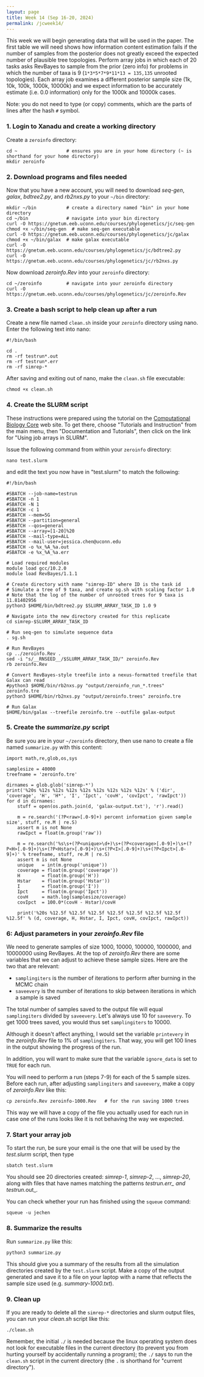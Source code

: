 ```yaml
---
layout: page
title: Week 14 (Sep 16-20, 2024)
permalink: /jcweek14/
---
```


This week we will begin generating data that will be used in the paper. The first table we will need shows how information content estimation fails if the number of samples from the posterior does not greatly exceed the expected number of plausible tree topologies. Perform array jobs in which each of 20 tasks asks RevBayes to sample from the prior (zero info) for problems in which the number of taxa is 9 (`1*3*5*7*9*11*13 = 135,135` unrooted topologies). Each array job examines a different posterior sample size (1k, 10k, 100k, 1000k, 10000k) and we expect information to be accurately estimate (i.e. 0.0 information) only for the 1000k and 10000k cases.

Note: you do not need to type (or copy) comments, which are the parts of lines after the hash `#` symbol.

### 1. Login to Xanadu and create a working directory

Create a `zeroinfo` directory:

    cd ~                  # ensures you are in your home directory (~ is shorthand for your home directory)
    mkdir zeroinfo
        
### 2. Download programs and files needed

Now that you have a new account, you will need to download _seq-gen_, _galax_, _bdtree2.py_, and _rb2nxs.py_ to your `~/bin` directory:

    mkdir ~/bin           # create a directory named "bin" in your home directory
    cd ~/bin              # navigate into your bin directory
    curl -O https://gnetum.eeb.uconn.edu/courses/phylogenetics/jc/seq-gen
    chmod +x ~/bin/seq-gen  # make seq-gen executable
    curl -O https://gnetum.eeb.uconn.edu/courses/phylogenetics/jc/galax
    chmod +x ~/bin/galax  # make galax executable
    curl -O https://gnetum.eeb.uconn.edu/courses/phylogenetics/jc/bdtree2.py
    curl -O https://gnetum.eeb.uconn.edu/courses/phylogenetics/jc/rb2nxs.py
    
Now download _zeroinfo.Rev_ into your `zeroinfo` directory:
    
    cd ~/zeroinfo         # navigate into your zeroinfo directory
    curl -O https://gnetum.eeb.uconn.edu/courses/phylogenetics/jc/zeroinfo.Rev
    
### 3. Create a bash script to help clean up after a run

Create a new file named `clean.sh` inside your `zeroinfo` directory using nano. Enter the following text into nano:

    #!/bin/bash
    
    cd .
    rm -rf testrun*.out
    rm -rf testrun*.err
    rm -rf simrep-*
    
After saving and exiting out of nano, make the `clean.sh` file executable:

    chmod +x clean.sh
        
### 4. Create the SLURM script

These instructions were prepared using the tutorial on the [Computational Biology Core](https://bioinformatics.uconn.edu) web site. To get there, choose "Tutorials and Instruction" from the main menu, then "Documentation and Tutorials", then click on the link for "Using job arrays in SLURM".

Issue the following command from within your `zeroinfo` directory:

    nano test.slurm
    
and edit the text you now have in "test.slurm" to match the following:

    #!/bin/bash
    
    #SBATCH --job-name=testrun
    #SBATCH -n 1
    #SBATCH -N 1
    #SBATCH -c 1
    #SBATCH --mem=5G
    #SBATCH --partition=general
    #SBATCH --qos=general
    #SBATCH --array=[1-20]%20
    #SBATCH --mail-type=ALL
    #SBATCH --mail-user=jessica.chen@uconn.edu
    #SBATCH -o %x_%A_%a.out
    #SBATCH -e %x_%A_%a.err
    
    # Load required modules
    module load gcc/10.2.0
    module load RevBayes/1.1.1
    
    # Create directory with name "simrep-ID" where ID is the task id
    # Simulate a tree of 9 taxa, and create sg.sh with scaling factor 1.0
    # Note that the log of the number of unrooted trees for 9 taxa is 11.81402956
    python3 $HOME/bin/bdtree2.py $SLURM_ARRAY_TASK_ID 1.0 9
    
    # Navigate into the new directory created for this replicate
    cd simrep-$SLURM_ARRAY_TASK_ID
    
    # Run seq-gen to simulate sequence data
    . sg.sh
    
    # Run RevBayes
    cp ../zeroinfo.Rev .
    sed -i "s/__RNSEED__/$SLURM_ARRAY_TASK_ID/" zeroinfo.Rev
    rb zeroinfo.Rev
    
    # Convert RevBayes-style treefile into a nexus-formatted treefile that Galax can read
    #python3 $HOME/bin/rb2nxs.py "output/zeroinfo_run_*.trees" zeroinfo.tre
    python3 $HOME/bin/rb2nxs.py "output/zeroinfo.trees" zeroinfo.tre
    
    # Run Galax
    $HOME/bin/galax --treefile zeroinfo.tre --outfile galax-output
    
### 5. Create the _summarize.py_ script

Be sure you are in your `~/zeroinfo` directory, then use nano to create a file named `summarize.py` with this content:

    import math,re,glob,os,sys
    
    samplesize = 40000
    treefname = 'zeroinfo.tre'
    
    dirnames = glob.glob('simrep-*')
    print('%20s %12s %12s %12s %12s %12s %12s %12s %12s' % ('dir', 'coverage', 'H', 'H*', 'I', 'Ipct', 'covH', 'covIpct', 'rawIpct'))
    for d in dirnames:
        stuff = open(os.path.join(d, 'galax-output.txt'), 'r').read()
    
        m = re.search('(?P<raw>[.0-9]+) percent information given sample size', stuff, re.M | re.S)
        assert m is not None
        rawIpct = float(m.group('raw'))
        
        m = re.search('%s\s+(?P<unique>\d+)\s+(?P<coverage>[.0-9]+)\s+(?P<H>[.0-9]+)\s+(?P<Hstar>[.0-9]+)\s+(?P<I>[.0-9]+)\s+(?P<Ipct>[.0-9]+)' % treefname, stuff, re.M | re.S)
        assert m is not None
        unique   = int(m.group('unique'))
        coverage = float(m.group('coverage'))
        H        = float(m.group('H'))
        Hstar    = float(m.group('Hstar'))
        I        = float(m.group('I'))
        Ipct     = float(m.group('Ipct'))
        covH     = math.log(samplesize/coverage)
        covIpct  = 100.0*(covH - Hstar)/covH
        
        print('%20s %12.5f %12.5f %12.5f %12.5f %12.5f %12.5f %12.5f %12.5f' % (d, coverage, H, Hstar, I, Ipct, covH, covIpct, rawIpct))

### 6: Adjust parameters in your _zeroinfo.Rev_ file

We need to generate samples of size 1000, 10000, 100000, 1000000, and 10000000 using RevBayes. At the top of _zeroinfo.Rev_ there are some variables that we can adjust to achieve these sample sizes. Here are the two that are relevant:

* `samplingiters` is the number of iterations to perform after burning in the MCMC chain
* `saveevery` is the number of iterations to skip between iterations in which a sample is saved

The total number of samples saved to the output file will equal `samplingiters` divided by `saveevery`. Let's always use 10 for `saveevery`. To get 1000 trees saved, you would thus set `samplingiters` to 10000.

Although it doesn't affect anything, I would set the variable `printevery` in the _zeroinfo.Rev_ file to 1% of `samplingiters`. That way, you will get 100 lines in the output showing the progress of the run.

In addition, you will want to make sure that the variable `ignore_data` is set to `TRUE` for each run.

You will need to perform a run (steps 7-9) for each of the 5 sample sizes. Before each run, after adjusting `samplingiters` and `saveevery`, make a copy of _zeroinfo.Rev_ like this:

    cp zeroinfo.Rev zeroinfo-1000.Rev   # for the run saving 1000 trees
    
This way we will have a copy of the file you actually used for each run in case one of the runs looks like it is not behaving the way we expected.
    
### 7. Start your array job

To start the run, be sure your email is the one that will be used by the _test.slurm_ script, then type

    sbatch test.slurm
    
You should see 20 directories created: _simrep-1_, _simrep-2_, ..., _simrep-20_, along with files that have names matching the patterns _testrun_*.err_ and _testrun_*.out_.

You can check whether your run has finished using the `squeue` command:

    squeue -u jechen
    
### 8. Summarize the results

Run `summarize.py` like this:

    python3 summarize.py
    
This should give you a summary of the results from all the simulation directories created by the `test.slurm` script. Make a copy of the output generated and save it to a file on your laptop with a name that reflects the sample size used (e.g. _summary-1000.txt_).

### 9. Clean up

If you are ready to delete all the `simrep-*` directories and slurm output files, you can run your _clean.sh_ script like this:

    ./clean.sh

Remember, the initial `./` is needed because the linux operating system does not look for executable files in the current directory (to prevent you from hurting yourself by accidentally running a program); the `./` says to run the `clean.sh` script in the current directory (the `.` is shorthand for "current directory").

